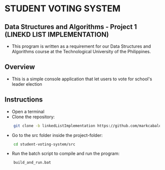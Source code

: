# STUDENT VOTING SYSTEM
## Data Structures and Algorithms - Project 1 (LINEKD LIST IMPLEMENTATION)
- This program is written as a requirement for our Data Structures and Algorithms course at the Technological University of the Philippines.

## Overview
- This is a simple console application that let users to vote for school's leader election


## Instructions
- Open a terminal
- Clone the repository:
```bash
    git clone -b linkedListImplementation https://github.com/markcabalona/student-voting-system.git
```
- Go to the src folder inside the project-folder:
```bash
    cd student-voting-system/src
```
- Run the batch script to compile and run the program:
```bash
    build_and_run.bat
```